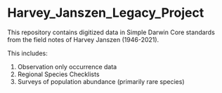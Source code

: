 # Harvey_Janszen_Legacy_Project

This repository contains digitized data in Simple Darwin Core standards from the field notes of Harvey Janszen (1946-2021). 

This includes: 
1) Observation only occurrence data
2) Regional Species Checklists 
3) Surveys of population abundance (primarily rare species)
